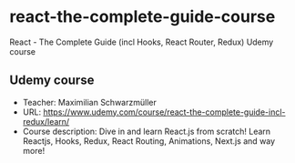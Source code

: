 # react-the-complete-guide-course

React - The Complete Guide (incl Hooks, React Router, Redux) Udemy course

## Udemy course

-   Teacher: Maximilian Schwarzmüller
-   URL: https://www.udemy.com/course/react-the-complete-guide-incl-redux/learn/
-   Course description: Dive in and learn React.js from scratch! Learn Reactjs, Hooks, Redux, React Routing, Animations, Next.js and way more!
